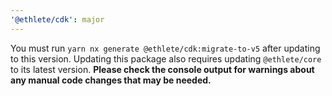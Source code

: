 ```yaml
---
'@ethlete/cdk': major
---
```


You must run `yarn nx generate @ethlete/cdk:migrate-to-v5` after updating to this version. Updating this package also requires updating `@ethlete/core` to its latest version. **Please check the console output for warnings about any manual code changes that may be needed.** 